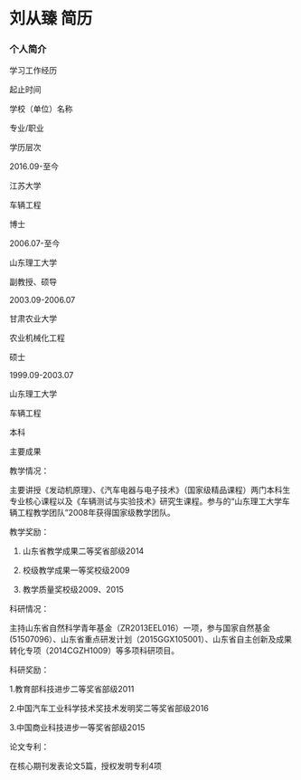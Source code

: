 # 刘从臻 简历

### 个人简介
学习工作经历

起止时间

学校（单位）名称

专业/职业

学历层次

2016.09-至今

江苏大学

车辆工程

博士

2006.07-至今

山东理工大学

副教授、硕导

  

2003.09-2006.07

甘肃农业大学

农业机械化工程

硕士

1999.09-2003.07

山东理工大学

车辆工程

本科

主要成果

教学情况：

主要讲授《发动机原理》、《汽车电器与电子技术》（国家级精品课程）两门本科生专业核心课程以及《车辆测试与实验技术》研究生课程。参与的“山东理工大学车辆工程教学团队”2008年获得国家级教学团队。

教学奖励：

1. 山东省教学成果二等奖省部级2014

2. 校级教学成果一等奖校级2009

3. 教学质量奖校级2009、2015

科研情况：

主持山东省自然科学青年基金（ZR2013EEL016）一项，参与国家自然基金(51507096）、山东省重点研发计划（2015GGX105001）、山东省自主创新及成果转化专项（2014CGZH1009）等多项科研项目。

科研奖励：

1.教育部科技进步二等奖省部级2011

2.中国汽车工业科学技术奖技术发明奖二等奖省部级2016

3.中国商业科技进步一等奖省部级2015

论文专利：

在核心期刊发表论文5篇，授权发明专利4项
